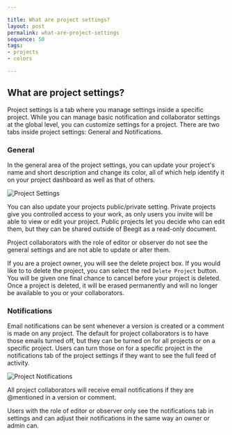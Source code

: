 ```yaml
---

title: What are project settings?
layout: post
permalink: what-are-project-settings
sequence: 50
tags:
- projects
- colors

---
```


## What are project settings? 
Project settings is a tab where you manage settings inside a specific project. While you can manage basic notification and collaborator settings at the global level, you can customize settings for a project. There are two tabs inside project settings: General and Notifications. 

### General 
In the general area of the project settings, you can update your project's name and short description and change its color, all of which help identify it on your project dashboard as well as that of others. 

![Project Settings](https://s3.amazonaws.com/beegit-images/helpImages/project-delete.png) 

You can also update your projects public/private setting. Private projects give you controlled access to your work, as only users you invite will be able to view or edit your project. Public projects let you decide who can edit them, but they can be shared outside of Beegit as a read-only document. 

Project collaborators with the role of editor or observer do not see the general settings and are not able to update or alter them.

If you are a project owner, you will see the delete project box. If you would like to to delete the project, you can select the red `Delete Project` button. You will be given one final chance to cancel before your project is deleted. Once a project is deleted, it will be erased permanently and will no longer be available to you or your collaborators. 

### Notifications 
Email notifications can be sent whenever a version is created or a comment is made on any project. The default for project collaborators is to have those emails turned off, but they can be turned on for all projects or on a specific project. Users can turn those on for a specific project in the notifications tab of the project settings if they want to see the full feed of activity.

![Project Notifications](https://s3.amazonaws.com/beegit-images/helpImages/project-notifications.png) 

All project collaborators will receive email notifications if they are @mentioned in a version or comment. 

Users with the role of editor or observer only see the notifications tab in settings and can adjust their notifications in the same way an owner or admin can. 
